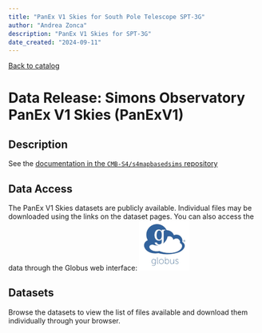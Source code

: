 ```yaml
---
title: "PanEx V1 Skies for South Pole Telescope SPT-3G"
author: "Andrea Zonca"
description: "PanEx V1 Skies for SPT-3G"
date_created: "2024-09-11"
---
```


[Back to catalog](./#data-releases)

# Data Release: Simons Observatory PanEx V1 Skies (PanExV1)

## Description

See the [documentation in the `CMB-S4/s4mapbasedsims` repository](https://github.com/CMB-S4/s4mapbasedsims/tree/main/202308_panexp_spt3g#readme)

## Data Access

The PanEx V1 Skies datasets are publicly available. Individual
files may be downloaded using the links on the dataset pages. You can
also access the data through the Globus web interface: [![Download via Globus](images/globus-logo.png)](https://app.globus.org/file-manager?origin_id=38f01147-f09e-483d-a552-3866669a846d&origin_path=%2Fdatareleases%2Fpanexv1%2F)

## Datasets

Browse the datasets to view the list of files available and download them individually through your browser.
